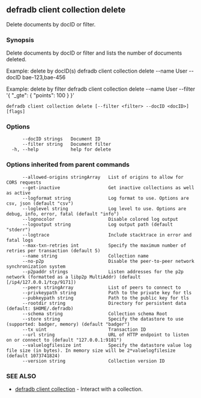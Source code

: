 ## defradb client collection delete

Delete documents by docID or filter.

### Synopsis

Delete documents by docID or filter and lists the number of documents deleted.
		
Example: delete by docID(s)
  defradb client collection delete --name User --docID bae-123,bae-456

Example: delete by filter
  defradb client collection delete --name User --filter '{ "_gte": { "points": 100 } }'
		

```
defradb client collection delete [--filter <filter> --docID <docID>] [flags]
```

### Options

```
      --docID strings   Document ID
      --filter string   Document filter
  -h, --help            help for delete
```

### Options inherited from parent commands

```
      --allowed-origins stringArray   List of origins to allow for CORS requests
      --get-inactive                  Get inactive collections as well as active
      --logformat string              Log format to use. Options are csv, json (default "csv")
      --loglevel string               Log level to use. Options are debug, info, error, fatal (default "info")
      --lognocolor                    Disable colored log output
      --logoutput string              Log output path (default "stderr")
      --logtrace                      Include stacktrace in error and fatal logs
      --max-txn-retries int           Specify the maximum number of retries per transaction (default 5)
      --name string                   Collection name
      --no-p2p                        Disable the peer-to-peer network synchronization system
      --p2paddr strings               Listen addresses for the p2p network (formatted as a libp2p MultiAddr) (default [/ip4/127.0.0.1/tcp/9171])
      --peers stringArray             List of peers to connect to
      --privkeypath string            Path to the private key for tls
      --pubkeypath string             Path to the public key for tls
      --rootdir string                Directory for persistent data (default: $HOME/.defradb)
      --schema string                 Collection schema Root
      --store string                  Specify the datastore to use (supported: badger, memory) (default "badger")
      --tx uint                       Transaction ID
      --url string                    URL of HTTP endpoint to listen on or connect to (default "127.0.0.1:9181")
      --valuelogfilesize int          Specify the datastore value log file size (in bytes). In memory size will be 2*valuelogfilesize (default 1073741824)
      --version string                Collection version ID
```

### SEE ALSO

* [defradb client collection](defradb_client_collection.md)	 - Interact with a collection.


